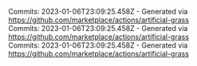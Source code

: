 Commits: 2023-01-06T23:09:25.458Z - Generated via https://github.com/marketplace/actions/artificial-grass
<br>
Commits: 2023-01-06T23:09:25.458Z - Generated via https://github.com/marketplace/actions/artificial-grass
<br>
Commits: 2023-01-06T23:09:25.458Z - Generated via https://github.com/marketplace/actions/artificial-grass
<br>
